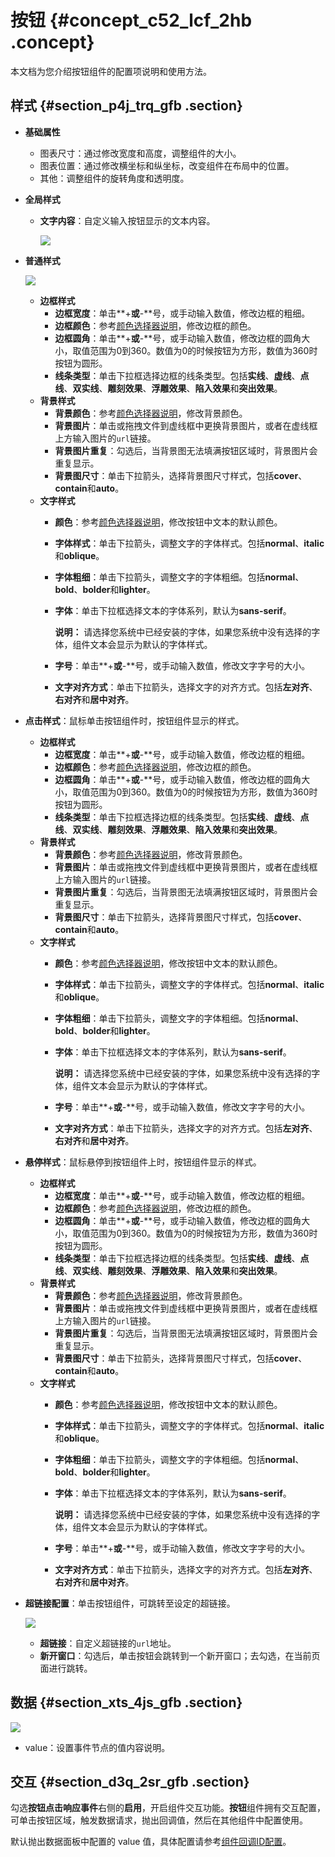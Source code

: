 # 按钮 {#concept_c52_lcf_2hb .concept}

本文档为您介绍按钮组件的配置项说明和使用方法。

## 样式 {#section_p4j_trq_gfb .section}

-   **基础属性**

    -   图表尺寸：通过修改宽度和高度，调整组件的大小。
    -   图表位置：通过修改横坐标和纵坐标，改变组件在布局中的位置。
    -   其他：调整组件的旋转角度和透明度。
-   **全局样式**
    -   **文字内容**：自定义输入按钮显示的文本内容。

        ![](http://static-aliyun-doc.oss-cn-hangzhou.aliyuncs.com/assets/img/148030/155410877641561_zh-CN.png)

-   **普通样式** 

    ![](http://static-aliyun-doc.oss-cn-hangzhou.aliyuncs.com/assets/img/148030/155410877641562_zh-CN.png)

    -   **边框样式**
        -   **边框宽度**：单击**+**或**-**号，或手动输入数值，修改边框的粗细。
        -   **边框颜色**：参考[颜色选择器说明](cn.zh-CN/用户指南/管理组件/设置组件样式/配置项说明.md#section_kdw_vj4_t2b)，修改边框的颜色。
        -   **边框圆角**：单击**+**或**-**号，或手动输入数值，修改边框的圆角大小，取值范围为0到360。数值为0的时候按钮为方形，数值为360时按钮为圆形。
        -   **线条类型**：单击下拉框选择边框的线条类型。包括**实线**、**虚线**、**点线**、**双实线**、**雕刻效果**、**浮雕效果**、**陷入效果**和**突出效果**。
    -   **背景样式**
        -   **背景颜色**：参考[颜色选择器说明](cn.zh-CN/用户指南/管理组件/设置组件样式/配置项说明.md#section_kdw_vj4_t2b)，修改背景颜色。
        -   **背景图片**：单击或拖拽文件到虚线框中更换背景图片，或者在虚线框上方输入图片的`url`链接。
        -   **背景图片重复**：勾选后，当背景图无法填满按钮区域时，背景图片会重复显示。
        -   **背景图尺寸**：单击下拉箭头，选择背景图尺寸样式，包括**cover**、**contain**和**auto**。
    -   **文字样式**
        -   **颜色**：参考[颜色选择器说明](cn.zh-CN/用户指南/管理组件/设置组件样式/配置项说明.md#section_kdw_vj4_t2b)，修改按钮中文本的默认颜色。
        -   **字体样式**：单击下拉箭头，调整文字的字体样式。包括**normal**、**italic**和**oblique**。
        -   **字体粗细**：单击下拉箭头，调整文字的字体粗细。包括**normal**、**bold**、**bolder**和**lighter**。
        -   **字体**：单击下拉框选择文本的字体系列，默认为**sans-serif**。

            **说明：** 请选择您系统中已经安装的字体，如果您系统中没有选择的字体，组件文本会显示为默认的字体样式。

        -   **字号**：单击**+**或**-**号，或手动输入数值，修改文字字号的大小。
        -   **文字对齐方式**：单击下拉箭头，选择文字的对齐方式。包括**左对齐**、**右对齐**和**居中对齐**。
-   **点击样式**：鼠标单击按钮组件时，按钮组件显示的样式。
    -   **边框样式**
        -   **边框宽度**：单击**+**或**-**号，或手动输入数值，修改边框的粗细。
        -   **边框颜色**：参考[颜色选择器说明](cn.zh-CN/用户指南/管理组件/设置组件样式/配置项说明.md#section_kdw_vj4_t2b)，修改边框的颜色。
        -   **边框圆角**：单击**+**或**-**号，或手动输入数值，修改边框的圆角大小，取值范围为0到360。数值为0的时候按钮为方形，数值为360时按钮为圆形。
        -   **线条类型**：单击下拉框选择边框的线条类型。包括**实线**、**虚线**、**点线**、**双实线**、**雕刻效果**、**浮雕效果**、**陷入效果**和**突出效果**。
    -   **背景样式**
        -   **背景颜色**：参考[颜色选择器说明](cn.zh-CN/用户指南/管理组件/设置组件样式/配置项说明.md#section_kdw_vj4_t2b)，修改背景颜色。
        -   **背景图片**：单击或拖拽文件到虚线框中更换背景图片，或者在虚线框上方输入图片的`url`链接。
        -   **背景图片重复**：勾选后，当背景图无法填满按钮区域时，背景图片会重复显示。
        -   **背景图尺寸**：单击下拉箭头，选择背景图尺寸样式，包括**cover**、**contain**和**auto**。
    -   **文字样式**
        -   **颜色**：参考[颜色选择器说明](cn.zh-CN/用户指南/管理组件/设置组件样式/配置项说明.md#section_kdw_vj4_t2b)，修改按钮中文本的默认颜色。
        -   **字体样式**：单击下拉箭头，调整文字的字体样式。包括**normal**、**italic**和**oblique**。
        -   **字体粗细**：单击下拉箭头，调整文字的字体粗细。包括**normal**、**bold**、**bolder**和**lighter**。
        -   **字体**：单击下拉框选择文本的字体系列，默认为**sans-serif**。

            **说明：** 请选择您系统中已经安装的字体，如果您系统中没有选择的字体，组件文本会显示为默认的字体样式。

        -   **字号**：单击**+**或**-**号，或手动输入数值，修改文字字号的大小。
        -   **文字对齐方式**：单击下拉箭头，选择文字的对齐方式。包括**左对齐**、**右对齐**和**居中对齐**。
-   **悬停样式**：鼠标悬停到按钮组件上时，按钮组件显示的样式。
    -   **边框样式**
        -   **边框宽度**：单击**+**或**-**号，或手动输入数值，修改边框的粗细。
        -   **边框颜色**：参考[颜色选择器说明](cn.zh-CN/用户指南/管理组件/设置组件样式/配置项说明.md#section_kdw_vj4_t2b)，修改边框的颜色。
        -   **边框圆角**：单击**+**或**-**号，或手动输入数值，修改边框的圆角大小，取值范围为0到360。数值为0的时候按钮为方形，数值为360时按钮为圆形。
        -   **线条类型**：单击下拉框选择边框的线条类型。包括**实线**、**虚线**、**点线**、**双实线**、**雕刻效果**、**浮雕效果**、**陷入效果**和**突出效果**。
    -   **背景样式**
        -   **背景颜色**：参考[颜色选择器说明](cn.zh-CN/用户指南/管理组件/设置组件样式/配置项说明.md#section_kdw_vj4_t2b)，修改背景颜色。
        -   **背景图片**：单击或拖拽文件到虚线框中更换背景图片，或者在虚线框上方输入图片的`url`链接。
        -   **背景图片重复**：勾选后，当背景图无法填满按钮区域时，背景图片会重复显示。
        -   **背景图尺寸**：单击下拉箭头，选择背景图尺寸样式，包括**cover**、**contain**和**auto**。
    -   **文字样式**
        -   **颜色**：参考[颜色选择器说明](cn.zh-CN/用户指南/管理组件/设置组件样式/配置项说明.md#section_kdw_vj4_t2b)，修改按钮中文本的默认颜色。
        -   **字体样式**：单击下拉箭头，调整文字的字体样式。包括**normal**、**italic**和**oblique**。
        -   **字体粗细**：单击下拉箭头，调整文字的字体粗细。包括**normal**、**bold**、**bolder**和**lighter**。
        -   **字体**：单击下拉框选择文本的字体系列，默认为**sans-serif**。

            **说明：** 请选择您系统中已经安装的字体，如果您系统中没有选择的字体，组件文本会显示为默认的字体样式。

        -   **字号**：单击**+**或**-**号，或手动输入数值，修改文字字号的大小。
        -   **文字对齐方式**：单击下拉箭头，选择文字的对齐方式。包括**左对齐**、**右对齐**和**居中对齐**。
-   **超链接配置**：单击按钮组件，可跳转至设定的超链接。

    ![](http://static-aliyun-doc.oss-cn-hangzhou.aliyuncs.com/assets/img/148030/155410877641563_zh-CN.png)

    -   **超链接**：自定义超链接的`url`地址。
    -   **新开窗口**：勾选后，单击按钮会跳转到一个新开窗口；去勾选，在当前页面进行跳转。

## 数据 {#section_xts_4js_gfb .section}

![](http://static-aliyun-doc.oss-cn-hangzhou.aliyuncs.com/assets/img/148030/155410877641564_zh-CN.png)

-   value：设置事件节点的值内容说明。

## 交互 {#section_d3q_2sr_gfb .section}

勾选**按钮点击响应事件**右侧的**启用**，开启组件交互功能。**按钮**组件拥有交互配置，可单击按钮区域，触发数据请求，抛出回调值，然后在其他组件中配置使用。

默认抛出数据面板中配置的 value 值，具体配置请参考[组件回调ID配置](../cn.zh-CN/最佳实践/配置数字翻牌器组件的回调ID.md#)。

